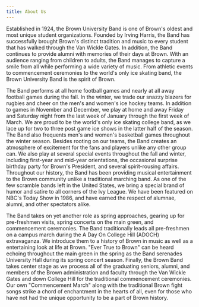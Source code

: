 ```yaml
---
title: About Us
---
```


Established in 1924, the Brown University Band is one of Brown's oldest and most unique student organizations. Founded by Irving Harris, the Band has successfully brought Brown's distinct tradition and music to every student that has walked through the Van Wickle Gates. In addition, the Band continues to provide alumni with memories of their days at Brown. With an audience ranging from children to adults, the Band manages to capture a smile from all while performing a wide variety of music. From athletic events to commencement ceremonies to the world's only ice skating band, the Brown University Band is the spirit of Brown.

The Band performs at all home football games and nearly at all away football games during the fall. In the winter, we trade our snazzy blazers for rugbies and cheer on the men's and women's ice hockey teams. In addition to games in November and December, we play at home and away Friday and Saturday night from the last week of January through the first week of March. We are proud to be the world's only ice skating college band, as we lace up for two to three post game ice shows in the latter half of the season. The Band also frequents men's and women's basketball games throughout the winter season. Besides rooting on our teams, the Band creates an atmosphere of excitement for the fans and players unlike any other group can. We also play at several special events throughout the fall and winter, including first-year and mid-year orientations, the occasional surprise birthday party for Brown's President, and several spirit-rousing affairs. Throughout our history, the Band has been providing musical entertainment to the Brown community unlike a traditional marching band. As one of the few scramble bands left in the United States, we bring a special brand of humor and satire to all corners of the Ivy League. We have been featured on NBC's Today Show in 1986, and have earned the respect of alumnae, alumni, and other spectators alike.

The Band takes on yet another role as spring approaches, gearing up for pre-freshmen visits, spring concerts on the main green, and commencement ceremonies. The Band traditionally leads all pre-freshmen on a campus march during the A Day On College Hill (ADOCH) extravaganza. We introduce them to a history of Brown in music as well as a entertaining look at life at Brown. "Ever True to Brown" can be heard echoing throughout the main green in the spring as the Band serenades University Hall during its spring concert season. Finally, the Brown Band takes center stage as we process all of the graduating seniors, alumni, and members of the Brown administration and faculty through the Van Wickle Gates and down College Hill for the traditional commencement ceremonies. Our own "Commencement March" along with the traditional Brown fight songs strike a chord of enchantment in the hearts of all, even for those who have not had the unique opportunity to be a part of Brown history.
